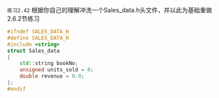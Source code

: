 `练习2.42` 根据你自己的理解冲洗一个Sales_data.h头文件，并以此为基础重做2.6.2节练习
```cpp
#ifndef SALES_DATA_H
#define SALES_DATA_H
#include <string>
struct Sales_data 
{
    std::string bookNo;
    unsigned units_sold = 0;
    double revenue = 0.0;
};
#endif
```